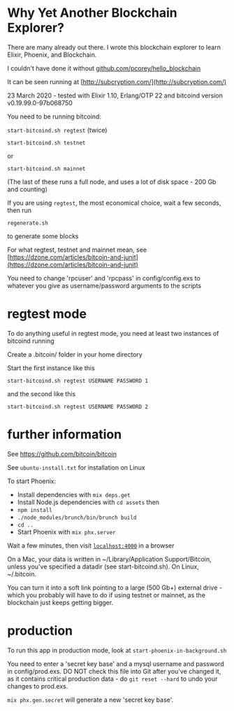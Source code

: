 # Why Yet Another Blockchain Explorer?

There are many already out there. I wrote this blockchain
explorer to learn Elixir, Phoenix, and Blockchain.

I couldn't have done it without [github.com/pcorey/hello_blockchain](https://github.com/pcorey/hello_blockchain)

It can be seen running at [http://subcryption.com/](http://subcryption.com/)

23 March 2020 - tested with Elixir 1.10, Erlang/OTP 22 and bitcoind version v0.19.99.0-97b068750

You need to be running bitcoind:

`start-bitcoind.sh regtest` (twice)

`start-bitcoind.sh testnet`

or

`start-bitcoind.sh mainnet`

(The last of these runs a full node, and uses a lot of disk space - 200 Gb and counting)

If you are using `regtest`, the most economical choice, wait a few seconds, then run

`regenerate.sh`

to generate some blocks

For what regtest, testnet and mainnet mean, see
[https://dzone.com/articles/bitcoin-and-junit](https://dzone.com/articles/bitcoin-and-junit)

You need to change 'rpcuser' and 'rpcpass' in config/config.exs to whatever you give as username/password arguments to the scripts

# regtest mode

To do anything useful in regtest mode, you need at least two instances of bitcoind running

Create a .bitcoin/ folder in your home directory

Start the first instance like this

`start-bitcoind.sh regtest USERNAME PASSWORD 1`

and the second like this

`start-bitcoind.sh regtest USERNAME PASSWORD 2`

# further information

See https://github.com/bitcoin/bitcoin

See `ubuntu-install.txt` for installation on Linux

To start Phoenix:

  * Install dependencies with `mix deps.get`
  * Install Node.js dependencies with `cd assets` then
  * `npm install`
  * `./node_modules/brunch/bin/brunch build`
  * `cd ..`
  * Start Phoenix with `mix phx.server`

Wait a few minutes, then visit [`localhost:4000`](http://localhost:4000) in a browser

On a Mac, your data is written in ~/Library/Application Support/Bitcoin,
unless you've specified a datadir (see start-bitcoind.sh). On Linux, ~/.bitcoin.

You can turn it into a soft link pointing to a large (500 Gb+) external
drive - which you probably will have to do if using testnet or mainnet,
as the blockchain just keeps getting bigger.

# production

To run this app in production mode, look at `start-phoenix-in-background.sh`

You need to enter a 'secret key base' and a mysql username and password in config/prod.exs. DO NOT
check this file into Git after you've changed it, as it contains critical production data -
do `git reset --hard` to undo your changes to prod.exs.

`mix phx.gen.secret` will generate a new 'secret key base'.
